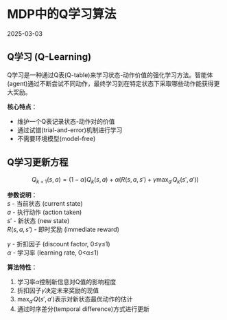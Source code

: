 # MDP中的Q学习算法
2025-03-03  

## Q学习 (Q-Learning)  
Q学习是一种通过Q表(Q-table)来学习状态-动作价值的强化学习方法。智能体(agent)通过不断尝试不同动作，最终学习到在特定状态下采取哪些动作能获得更大奖励。

**核心特点**：
- 维护一个Q表记录状态-动作对的价值
- 通过试错(trial-and-error)机制进行学习
- 不需要环境模型(model-free)

## Q学习更新方程  

$$
Q_{k+1}(s, a) = (1-\alpha) Q_k(s, a) + \alpha \big(R(s,a,s') + \gamma \max_{a'} Q_k(s', a')\big)
$$

**参数说明**：  
$s$ - 当前状态 (current state)  
$a$ - 执行动作 (action taken)  
$s'$ - 新状态 (new state)  
$R(s,a,s')$ - 即时奖励 (immediate reward)  

$\gamma$ - 折扣因子 (discount factor, 0≤γ≤1)  
$\alpha$ - 学习率 (learning rate, 0<α≤1)  

**算法特性**：  
1. 学习率$\alpha$控制新信息对Q值的影响程度  
2. 折扣因子$\gamma$决定未来奖励的现值  
3. $\max_{a'}Q(s',a')$表示对新状态最优动作的估计  
4. 通过时序差分(temporal difference)方式进行更新  